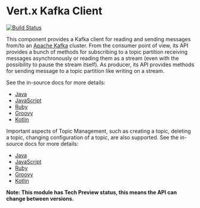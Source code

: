 # Vert.x Kafka Client

[![Build Status](https://travis-ci.org/vert-x3/vertx-kafka-client.svg?branch=master)](https://travis-ci.org/vert-x3/vertx-kafka-client)

This component provides a Kafka client for reading and sending messages from/to an [Apache Kafka](https://kafka.apache.org/) cluster.
From the consumer point of view, its API provides a bunch of methods for subscribing to a topic partition receiving
messages asynchronously or reading them as a stream (even with the possibility to pause the stream itself).
As producer, its API provides methods for sending message to a topic partition like writing on a stream.

See the in-source docs for more details:
- [Java](src/main/asciidoc/java/index.adoc)
- [JavaScript](src/main/asciidoc/js/index.adoc)
- [Ruby](src/main/asciidoc/ruby/index.adoc)
- [Groovy](src/main/asciidoc/groovy/index.adoc)
- [Kotlin](src/main/asciidoc/kotlin/index.adoc)

Important aspects of Topic Management, such as creating a topic, deleting a topic, changing configuration of a topic, are also supported.
See the in-source docs for more details:
- [Java](src/main/asciidoc/java/adminUtils.adoc)
- [JavaScript](src/main/asciidoc/js/adminUtils.adoc)
- [Ruby](src/main/asciidoc/ruby/adminUtils.adoc)
- [Groovy](src/main/asciidoc/groovy/adminUtils.adoc)
- [Kotlin](src/main/asciidoc/kotlin/adminUtils.adoc)

**Note: This module has Tech Preview status, this means the API can change between versions.**
